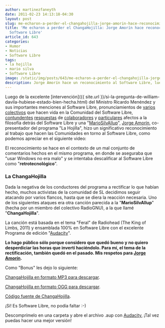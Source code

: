 ```yaml
---
author: martinezfaneyth
date: 2011-02-23 14:13:18-04:30
layout: post
slug: me-echaron-a-perder-el-changahojilla-jorge-amorin-hace-reconocimiento-al-software-libre
title: 'Me echaron a perder el ChangaHojilla: Jorge Amorín hace reconocimiento al
  Software Libre'
article_id: 643
categories:
- Humor
- Noticias
- Software Libre
tags:
- la hojilla
- mario silva
- Software Libre
image: /static/img/posts/643/me-echaron-a-perder-el-changahojilla-jorge-amorin-hace-reconocimiento-al-software-libre__1.jpg
description: Jorge Amorín hace un reconocimiento al Software Libre, luego de la metida de pata de Mario Silva.
---
```


Luego de la excelente [intervención]({{ site.url }}/si-la-pregunta-de-william-davila-hubiese-estado-bien-hecha.html) del Ministro Ricardo Menéndez y sus importantes menciones al Software Libre, pronunciamientos de [varios](http://www.radiognu.org/) [colectivos](http://www.nodolibre.org) que hacen vida en la Comunidad del Software Libre, [contundentes](http://lubrio.blogspot.com/2011/02/reencontrando-al-che-guevara-con-el.html) [respuestas](http://libreconocimiento.wordpress.com/2011/02/05/de-cuando-sabes-que-el-mensaje-no-ha-llegado/) de [colaboradores](http://phenobarbital.wordpress.com/2011/02/18/elucubraciones-alrededor-de-mario-silva/) y [particulares](http://eluneg.wordpress.com/2011/02/09/debate-de-un-venezolano-defensor-del-software-libre-con-mario-silva-y-jorge-amorin) afectos a la filosofía detrás del Software Libre y una "[MarioSilvAllup](https://twitter.com/lubrio/status/36960487119785985)", [Jorge Amorín](http://www.twitter.com/jorgeamorin), co-presentador del programa "La Hojilla", hizo un significativo reconocimiento al trabajo que hacen las Comunidades en torno al Software Libre, como podemos apreciar en el siguiente video:

<span class="youtube" data-youtube-id="HlCpondSdAU"></span>

El reconocimiento se hace en el contexto de un mal conjunto de comentarios hechos en el mismo programa, en donde se aseguraba que "usar Windows no era malo" y se intentaba descalificar al Software Libre como "**retrotecnológico**".

### La ChangaHojilla

Dada la negativa de los conductores del programa a rectificar lo que habían hecho, muchos activistas de la comunidad de SL decidimos seguir atacando por varios flancos, hasta que se diera la reacción necesaria. Uno de los siguientes ataques era otra canción parecida a la "**MarioSilvAllup**" (hecha por un miembro del colectivo RadioGNU), a la que llamé "**ChangaHojilla**".

La canción está basada en el tema "Feral" de Radiohead (The King of Limbs, 2011) y ensamblada 100% en Software Libre con el excelente Programa de edición "[Audacity](http://audacity.sourceforge.net/?lang=es)".

**Lo hago público sólo porque considero que quedó bueno y no quiero desperdiciar las horas que invertí haciéndolo. Para mí, el tema de la rectificación, también quedó en el pasado. Mis respetos para [Jorge Amorín](http://twitter.com/jorgeamorin).**

<span class="soundcloud" data-soundcloud-id="142128247"></span>

Como "Bonus" les dejo lo siguiente:

[ChangaHojilla en formato MP3 para descargar](http://dl.dropboxusercontent.com/u/16329841/ChangaHojilla.mp3).

[ChangaHojilla en formato OGG para descargar](http://dl.dropboxusercontent.com/u/16329841/ChangaHojilla.ogg).

[Código fuente de ChangaHojilla](http://dl.dropboxusercontent.com/u/16329841/ChangaHojilla.tar.gz).

¡Si! Es Software Libre, no podía faltar :-)

Descomprímelo en una carpeta y abre el archivo .aup con [Audacity](http://audacity.sourceforge.net/?lang=es), ¡Tal vez puedas hacer una mejor versión!
